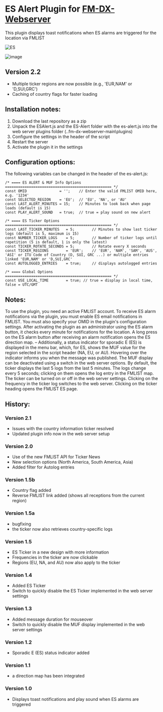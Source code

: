 # ES Alert Plugin for [FM-DX-Webserver](https://github.com/NoobishSVK/fm-dx-webserver)

This plugin displays toast notifications when ES alarms are triggered for the location via FMLIST

![ES](https://github.com/user-attachments/assets/f77d1aec-7691-47b4-a313-e6cdc9cc82dd)

![image](https://github.com/user-attachments/assets/72b6ae0f-7727-48b6-bbea-29c89b7b12f7)


## Version 2.2 

- Multiple ticker regions are now possible (e.g., 'EUR,NAM' or 'D,SUI,GRC')
- Caching of country flags for faster loading

## Installation notes:

1. 	Download the last repository as a zip
2.	Unpack the ESAlert.js and the ES-Alert folder with the es-alert.js into the web server plugins folder (..fm-dx-webserver-main\plugins)
3.  Configure the settings in the header of the script
4. 	Restart the server
5. 	Activate the plugin it in the settings

## Configuration options:

The following variables can be changed in the header of the es-alert.js:

    /* ==== ES ALERT & MUF Info Options ================================================= */
    const OMID               = '';	  // Enter the valid FMLIST OMID here, e.g. '1234'
    const SELECTED_REGION    = 'EU';  // 'EU', 'NA', or 'AU'
    const LAST_ALERT_MINUTES = 15;    // Minutes to look back when page loads (default is 15)
    const PLAY_ALERT_SOUND   = true;  // true = play sound on new alert
    
    /* ==== ES Ticker Options ================================================= */
    const LAST_TICKER_MINUTES   = 5;		// Minutes to show last ticker logs (default is 5, maximum is 15)
    const NUMBER_TICKER_LOGS    = 5;		// Number of ticker logs until repetition (5 is default, 1 is only the latest) 
    const TICKER_ROTATE_SECONDS = 5;		// Rotate every X seconds
    const TICKER_REGIONS        = 'EUR'; 	// 'EUR', 'NAM', 'SAM', 'AUS', 'ASI' or ITU Code of Country (D, SUI, GRC ...) or multiple entries linked 'EUR,NAM' or 'D,SUI,GRC'
    const AUTOLOGGED_ENTRIES    = true;		// displays autologged entries 
    
    /* ==== Global Options ================================================= */
    const USE_LOCAL_TIME        = true; // true = display in local time, false = UTC/GMT

## Notes: 

To use the plugin, you need an active FMLIST account. To receive ES alarm notifications via the plugin, you must enable ES email notifications in FMLIST. You must also specify your OMID in the plugin's configuration settings. After activating the plugin as an administrator using the ES alarm button, it checks every minute for notifications for the location. A long press on the ES alarm button after receiving an alarm notification opens the ES direction map. – Additionally, a status indicator for sporadic E (ES) is displayed in the menu bar, which, for ES, shows the MUF value for the region selected in the script header (NA, EU, or AU). Hovering over the indicator informs you when the message was published. The MUF display can be deactivated using a switch in the web server options. By default, the ticker displays the last 5 logs from the last 5 minutes. The logs change every 5 seconds; clicking on them opens the log entry in the FMLIST map. The ticker can be turned on or off in the web server settings. Clicking on the frequency in the ticker log switches to the web server. Clicking on the ticker heading opens the FMLIST ES page.

## History:

### Version 2.1 

- Issues with the country information ticker resolved
- Updated plugin info now in the web server setup

### Version 2.0 

- Use of the new FMLIST API for Ticker News
- New selection options (North America, South America, Asia)
- Added filter for Autolog entries

### Version 1.5b 

- Country flag added
- Reverse FMLIST link added (shows all receptions from the current region)

### Version 1.5a 

- bugfixing
- the ticker now also retrieves country-specific logs

### Version 1.5 

- ES Ticker in a new design with more information
- Frequencies in the ticker are now clickable
- Regions (EU, NA, and AU) now also apply to the ticker

### Version 1.4 

- Added ES Ticker
- Switch to quickly disable the ES Ticker implemented in the web server settings

### Version 1.3 

- Added message duration for mouseover
- Switch to quickly disable the MUF display implemented in the web server settings

### Version 1.2 

- Sporadic E (ES) status indicator added

### Version 1.1 

- a direction map has been integrated

### Version 1.0 

- Displays toast notifications and play sound when ES alarms are triggered
